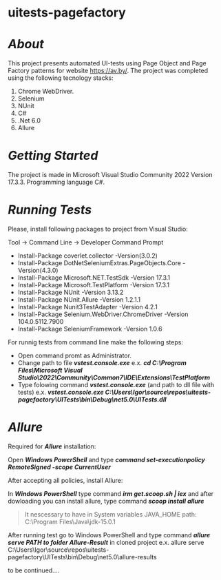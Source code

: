 # uitests-pagefactory

# ***About***

This project presents automated UI-tests using Page Object and Page Factory patterns for website https://av.by/. The project was completed using the following tecnology stacks:
  1. Chrome WebDriver.
  2. Selenium
  3. NUnit
  4. C#
  5. .Net 6.0
  6. Allure


# ***Getting Started***


The project is made in Microsoft Visual Studio Community 2022 Version 17.3.3.
Programming language C#.

# ***Running Tests***

Please, install following packages to project from Visual Studio:

Tool → Command Line → Developer Command Prompt

* Install-Package coverlet.collector -Version(3.0.2)
* Install-Package DotNetSeleniumExtras.PageObjects.Core -Version(4.3.0)
* Install-Package Microsoft.NET.TestSdk -Version 17.3.1
* Install-Package Microsoft.TestPlatform -Version 17.3.1
* Install-Package NUnit -Version 3.13.2
* Install-Package NUnit.Allure -Version 1.2.1.1
* Install-Package Nunit3TestAdapter -Version 4.2.1
* Install-Package Selenium.WebDriver.ChromeDriver -Version 104.0.5112.7900
* Install-Package SeleniumFramework -Version 1.0.6

For runnig tests from command line make the following steps:
- Open command promt as Administrator. 
- Change path to file ***vstest.console.exe*** e.x. ***cd C:\Program Files\Microsoft Visual Studio\2022\Community\Common7\IDE\Extensions\TestPlatform*** 
- Type folowing command ***vstest.console.exe*** (and path to dll file with tests) e.x. ***vstest.console.exe C:\Users\Igor\source\repos\uitests-pagefactory\UITests\bin\Debug\net5.0\UITests.dll***



# ***Allure***
Required for ***Allure*** installation:

Open ***Windows PowerShell*** and type ***command set-executionpolicy RemoteSigned -scope CurrentUser***

After accepting all policies, install Allure:

In ***Windows PowerShell*** type command ***irm get.scoop.sh | iex*** and after dowloading you can install allure, type command ***scoop install allure***

>It nescessary to have in System variables JAVA_HOME path: C:\Program Files\Java\jdk-15.0.1

After running test go to Windows PowerShell and type command ***allure serve PATH to folder Allure-Result*** in cloned project e.x. allure serve C:\Users\Igor\source\repos\uitests-pagefactory\UITests\bin\Debug\net5.0\allure-results

to be continued....

